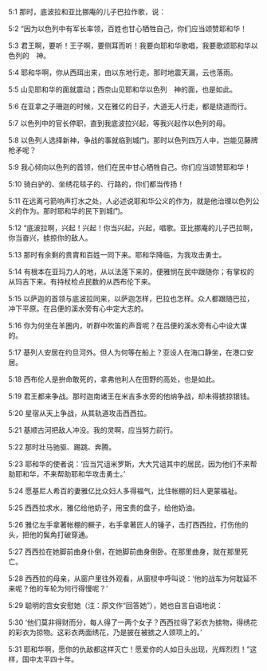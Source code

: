 <a id="1"></a>5:1  那时，底波拉和亚比挪庵的儿子巴拉作歌，说：  

<a id="2"></a>5:2  “因为以色列中有军长率领，百姓也甘心牺牲自己，你们应当颂赞耶和华！  

<a id="3"></a>5:3  君王啊，要听！王子啊，要侧耳而听！我要向耶和华歌唱，我要歌颂耶和华以色列的　神。  

<a id="4"></a>5:4  耶和华啊，你从西珥出来，由以东地行走。那时地震天漏，云也落雨。  

<a id="5"></a>5:5  山见耶和华的面就震动；西奈山见耶和华以色列　神的面，也是如此。  

<a id="6"></a>5:6  在亚拿之子珊迦的时候，又在雅亿的日子，大道无人行走，都是绕道而行。  

<a id="7"></a>5:7  以色列中的官长停职，直到我底波拉兴起，等我兴起作以色列的母。  

<a id="8"></a>5:8  以色列人选择新神，争战的事就临到城门。那时以色列四万人中，岂能见藤牌枪矛呢？  

<a id="9"></a>5:9  我心倾向以色列的首领，他们在民中甘心牺牲自己。你们应当颂赞耶和华！  

<a id="10"></a>5:10  骑白驴的、坐绣花毯子的、行路的，你们都当传扬！  

<a id="11"></a>5:11  在远离弓箭响声打水之处，人必述说耶和华公义的作为，就是他治理以色列公义的作为。那时耶和华的民下到城门。  

<a id="12"></a>5:12  “底波拉啊，兴起！兴起！你当兴起，兴起，唱歌。亚比挪庵的儿子巴拉啊，你当奋兴，掳掠你的敌人。  

<a id="13"></a>5:13  那时有余剩的贵胄和百姓一同下来。耶和华降临，为我攻击勇士。  

<a id="14"></a>5:14  有根本在亚玛力人的地，从以法莲下来的，便雅悯在民中跟随你；有掌权的从玛吉下来。有持杖检点民数的从西布伦下来。  

<a id="15"></a>5:15  以萨迦的首领与底波拉同来，以萨迦怎样，巴拉也怎样。众人都跟随巴拉，冲下平原。在吕便的溪水旁有心中定大志的。  

<a id="16"></a>5:16  你为何坐在羊圈内，听群中吹笛的声音呢？在吕便的溪水旁有心中设大谋的。  

<a id="17"></a>5:17  基列人安居在约旦河外。但人为何等在船上？亚设人在海口静坐，在港口安居。  

<a id="18"></a>5:18  西布伦人是拚命敢死的，拿弗他利人在田野的高处，也是如此。  

<a id="19"></a>5:19  君王都来争战。那时迦南诸王在米吉多水旁的他纳争战，却未得掳掠银钱。  

<a id="20"></a>5:20  星宿从天上争战，从其轨道攻击西西拉。  

<a id="21"></a>5:21  基顺古河把敌人冲没。我的灵啊，应当努力前行。  

<a id="22"></a>5:22  那时壮马驰驱、踢跳、奔腾。  

<a id="23"></a>5:23  耶和华的使者说：‘应当咒诅米罗斯，大大咒诅其中的居民，因为他们不来帮助耶和华，不来帮助耶和华攻击勇士。’  

<a id="24"></a>5:24  愿基尼人希百的妻雅亿比众妇人多得福气，比住帐棚的妇人更蒙福祉。  

<a id="25"></a>5:25  西西拉求水，雅亿给他奶子，用宝贵的盘子，给他奶油。  

<a id="26"></a>5:26  雅亿左手拿著帐棚的橛子，右手拿著匠人的锤子，击打西西拉，打伤他的头，把他的鬓角打破穿通。  

<a id="27"></a>5:27  西西拉在她脚前曲身仆倒，在她脚前曲身倒卧。在那里曲身，就在那里死亡。  

<a id="28"></a>5:28  西西拉的母亲，从窗户里往外观看，从窗棂中呼叫说：‘他的战车为何耽延不来呢？他的车轮为何行得慢呢？’  

<a id="29"></a>5:29  聪明的宫女安慰她（注：原文作“回答她”），她也自言自语地说：  

<a id="30"></a>5:30  ‘他们莫非得财而分，每人得了一两个女子？西西拉得了彩衣为掳物，得绣花的彩衣为掠物。这彩衣两面绣花，乃是披在被掳之人颈项上的。’  

<a id="31"></a>5:31  耶和华啊，愿你的仇敌都这样灭亡！愿爱你的人如日头出现，光辉烈烈！”这样，国中太平四十年。  
